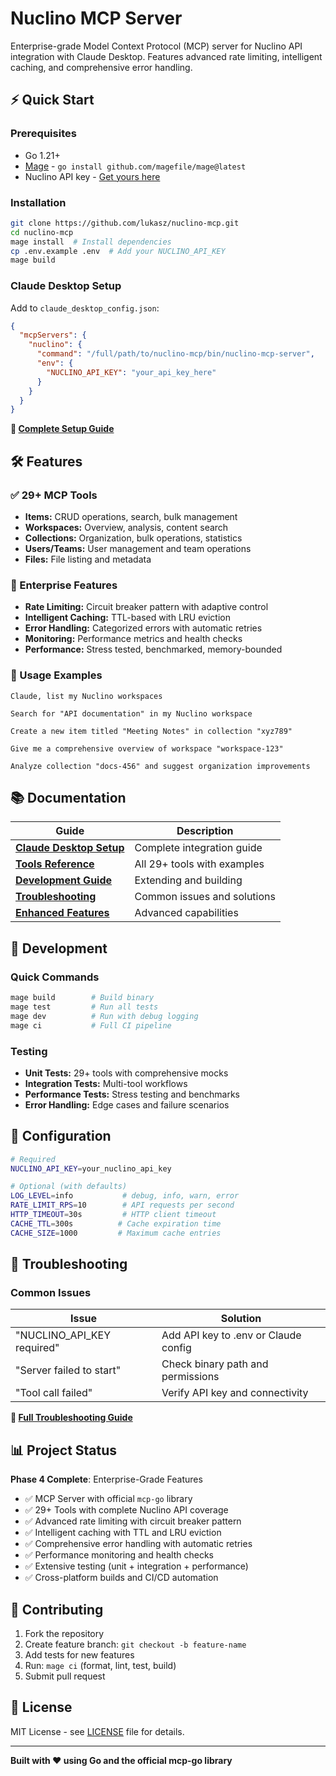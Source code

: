 # Nuclino MCP Server

Enterprise-grade Model Context Protocol (MCP) server for Nuclino API integration with Claude Desktop. Features advanced rate limiting, intelligent caching, and comprehensive error handling.

## ⚡ Quick Start

### Prerequisites
- Go 1.21+
- [Mage](https://magefile.org/) - `go install github.com/magefile/mage@latest`
- Nuclino API key - [Get yours here](https://help.nuclino.com/d3a29686-api)

### Installation

```bash
git clone https://github.com/lukasz/nuclino-mcp.git
cd nuclino-mcp
mage install  # Install dependencies
cp .env.example .env  # Add your NUCLINO_API_KEY
mage build
```

### Claude Desktop Setup

Add to `claude_desktop_config.json`:

```json
{
  "mcpServers": {
    "nuclino": {
      "command": "/full/path/to/nuclino-mcp/bin/nuclino-mcp-server",
      "env": {
        "NUCLINO_API_KEY": "your_api_key_here"
      }
    }
  }
}
```

**📖 [Complete Setup Guide](docs/CLAUDE_DESKTOP_SETUP.md)**

## 🛠 Features

### ✅ 29+ MCP Tools
- **Items:** CRUD operations, search, bulk management
- **Workspaces:** Overview, analysis, content search  
- **Collections:** Organization, bulk operations, statistics
- **Users/Teams:** User management and team operations
- **Files:** File listing and metadata

### 🚀 Enterprise Features
- **Rate Limiting:** Circuit breaker pattern with adaptive control
- **Intelligent Caching:** TTL-based with LRU eviction
- **Error Handling:** Categorized errors with automatic retries
- **Monitoring:** Performance metrics and health checks
- **Performance:** Stress tested, benchmarked, memory-bounded

### 🎯 Usage Examples

```
Claude, list my Nuclino workspaces

Search for "API documentation" in my Nuclino workspace

Create a new item titled "Meeting Notes" in collection "xyz789"

Give me a comprehensive overview of workspace "workspace-123"

Analyze collection "docs-456" and suggest organization improvements
```

## 📚 Documentation

| Guide | Description |
|-------|-------------|
| **[Claude Desktop Setup](docs/CLAUDE_DESKTOP_SETUP.md)** | Complete integration guide |
| **[Tools Reference](docs/TOOLS_REFERENCE.md)** | All 29+ tools with examples |
| **[Development Guide](docs/DEVELOPMENT_GUIDE.md)** | Extending and building |
| **[Troubleshooting](docs/TROUBLESHOOTING.md)** | Common issues and solutions |
| **[Enhanced Features](ENHANCED_FEATURES.md)** | Advanced capabilities |

## 🧪 Development

### Quick Commands
```bash
mage build        # Build binary
mage test         # Run all tests
mage dev          # Run with debug logging
mage ci           # Full CI pipeline
```

### Testing
- **Unit Tests:** 29+ tools with comprehensive mocks
- **Integration Tests:** Multi-tool workflows
- **Performance Tests:** Stress testing and benchmarks
- **Error Handling:** Edge cases and failure scenarios

## 🔧 Configuration

```bash
# Required
NUCLINO_API_KEY=your_nuclino_api_key

# Optional (with defaults)
LOG_LEVEL=info           # debug, info, warn, error
RATE_LIMIT_RPS=10        # API requests per second  
HTTP_TIMEOUT=30s         # HTTP client timeout
CACHE_TTL=300s          # Cache expiration time
CACHE_SIZE=1000         # Maximum cache entries
```

## 🐛 Troubleshooting

### Common Issues

| Issue | Solution |
|-------|----------|
| "NUCLINO_API_KEY required" | Add API key to .env or Claude config |
| "Server failed to start" | Check binary path and permissions |
| "Tool call failed" | Verify API key and connectivity |

**📖 [Full Troubleshooting Guide](docs/TROUBLESHOOTING.md)**

## 📊 Project Status

**Phase 4 Complete**: Enterprise-Grade Features

- ✅ MCP Server with official `mcp-go` library
- ✅ 29+ Tools with complete Nuclino API coverage
- ✅ Advanced rate limiting with circuit breaker pattern
- ✅ Intelligent caching with TTL and LRU eviction
- ✅ Comprehensive error handling with automatic retries
- ✅ Performance monitoring and health checks
- ✅ Extensive testing (unit + integration + performance)
- ✅ Cross-platform builds and CI/CD automation

## 🤝 Contributing

1. Fork the repository
2. Create feature branch: `git checkout -b feature-name`  
3. Add tests for new features
4. Run: `mage ci` (format, lint, test, build)
5. Submit pull request

## 📄 License

MIT License - see [LICENSE](LICENSE) file for details.

---

**Built with ❤️ using Go and the official mcp-go library**